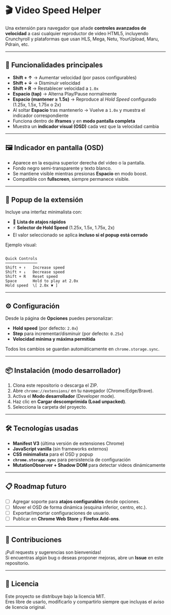 # 🎬 Video Speed Helper

Una extensión para navegador que añade **controles avanzados de velocidad** a casi cualquier reproductor de video HTML5, incluyendo Crunchyroll y plataformas que usan HLS, Mega, Netu, YourUpload, Maru, Pdrain, etc.

---

## 🚀 Funcionalidades principales

- **Shift + ↑** → Aumentar velocidad (por pasos configurables)
- **Shift + ↓** → Disminuir velocidad
- **Shift + R** → Restablecer velocidad a `1.0x`
- **Espacio (tap)** → Alterna Play/Pause normalmente
- **Espacio (mantener ≥ 1.5s)** → Reproduce al *Hold Speed* configurado (1.25x, 1.5x, 1.75x o 2x)
- Al soltar **Espacio** tras mantenerlo → Vuelve a `1.0x` y muestra el indicador correspondiente
- Funciona dentro de **iframes** y en **modo pantalla completa**
- Muestra un **indicador visual (OSD)** cada vez que la velocidad cambia

---

## 🖼️ Indicador en pantalla (OSD)

- Aparece en la esquina superior derecha del video o la pantalla.
- Fondo negro semi-transparente y texto blanco.
- Se mantiene visible mientras presionas **Espacio** en modo boost.
- Compatible con **fullscreen**, siempre permanece visible.

---

## 🧩 Popup de la extensión

Incluye una interfaz minimalista con:

- 📌 **Lista de atajos rápidos**
- ⚡ **Selector de Hold Speed** (1.25x, 1.5x, 1.75x, 2x)
- El valor seleccionado se aplica **incluso si el popup está cerrado**

Ejemplo visual:

```

Quick Controls
──────────────
Shift + ↑   Increase speed
Shift + ↓   Decrease speed
Shift + R   Reset speed
Space       Hold to play at 2.0x
Hold speed  \[ 2.0x ▼ ]

```

---

## ⚙️ Configuración

Desde la página de **Opciones** puedes personalizar:

- **Hold speed** (por defecto: `2.0x`)
- **Step** para incrementar/disminuir (por defecto: `0.25x`)
- **Velocidad mínima y máxima permitida**

Todos los cambios se guardan automáticamente en `chrome.storage.sync`.

---

## 📦 Instalación (modo desarrollador)

1. Clona este repositorio o descarga el ZIP.
2. Abre `chrome://extensions/` en tu navegador (Chrome/Edge/Brave).
3. Activa el **Modo desarrollador** (Developer mode).
4. Haz clic en **Cargar descomprimida (Load unpacked)**.
5. Selecciona la carpeta del proyecto.

---

## 🛠️ Tecnologías usadas

- **Manifest V3** (última versión de extensiones Chrome)
- **JavaScript vanilla** (sin frameworks externos)
- **CSS minimalista** para el OSD y popup
- **`chrome.storage.sync`** para persistencia de configuración
- **MutationObserver + Shadow DOM** para detectar videos dinámicamente

---

## 📋 Roadmap futuro

- [ ] Agregar soporte para **atajos configurables** desde opciones.
- [ ] Mover el OSD de forma dinámica (esquina inferior, centro, etc.).
- [ ] Exportar/importar configuraciones de usuario.
- [ ] Publicar en **Chrome Web Store** y **Firefox Add-ons**.

---

## 🤝 Contribuciones

¡Pull requests y sugerencias son bienvenidas!  
Si encuentras algún bug o deseas proponer mejoras, abre un **Issue** en este repositorio.

---

## 📜 Licencia

Este proyecto se distribuye bajo la licencia MIT.  
Eres libre de usarlo, modificarlo y compartirlo siempre que incluyas el aviso de licencia original.
